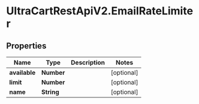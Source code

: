 # UltraCartRestApiV2.EmailRateLimiter

## Properties
Name | Type | Description | Notes
------------ | ------------- | ------------- | -------------
**available** | **Number** |  | [optional] 
**limit** | **Number** |  | [optional] 
**name** | **String** |  | [optional] 


